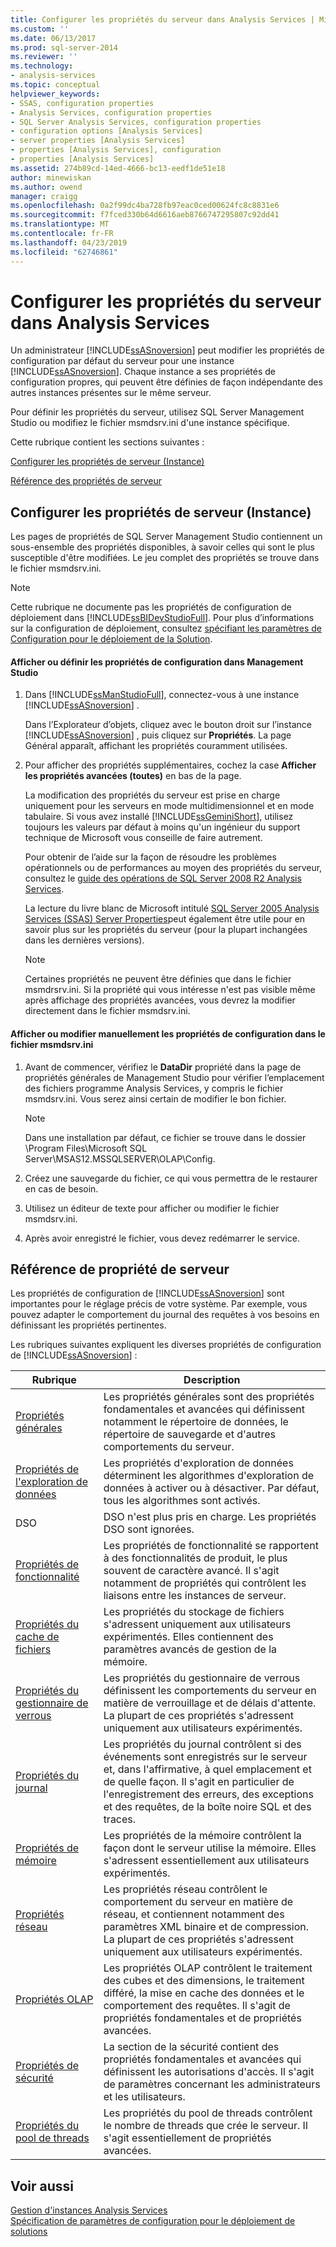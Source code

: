 ```yaml
---
title: Configurer les propriétés du serveur dans Analysis Services | Microsoft Docs
ms.custom: ''
ms.date: 06/13/2017
ms.prod: sql-server-2014
ms.reviewer: ''
ms.technology:
- analysis-services
ms.topic: conceptual
helpviewer_keywords:
- SSAS, configuration properties
- Analysis Services, configuration properties
- SQL Server Analysis Services, configuration properties
- configuration options [Analysis Services]
- server properties [Analysis Services]
- properties [Analysis Services], configuration
- properties [Analysis Services]
ms.assetid: 274b89cd-14ed-4666-bc13-eedf1de51e18
author: minewiskan
ms.author: owend
manager: craigg
ms.openlocfilehash: 0a2f99dc4ba728fb97eac0ced00624fc8c8831e6
ms.sourcegitcommit: f7fced330b64d6616aeb8766747295807c92dd41
ms.translationtype: MT
ms.contentlocale: fr-FR
ms.lasthandoff: 04/23/2019
ms.locfileid: "62746861"
---
```

# <a name="configure-server-properties-in-analysis-services"></a>Configurer les propriétés du serveur dans Analysis Services
  Un administrateur [!INCLUDE[ssASnoversion](../../includes/ssasnoversion-md.md)] peut modifier les propriétés de configuration par défaut du serveur pour une instance [!INCLUDE[ssASnoversion](../../includes/ssasnoversion-md.md)]. Chaque instance a ses propriétés de configuration propres, qui peuvent être définies de façon indépendante des autres instances présentes sur le même serveur.  
  
 Pour définir les propriétés du serveur, utilisez SQL Server Management Studio ou modifiez le fichier msmdsrv.ini d'une instance spécifique.  
  
 Cette rubrique contient les sections suivantes :  
  
 [Configurer les propriétés de serveur (Instance)](#bkmk_config)  
  
 [Référence des propriétés de serveur](#bkmk_ref)  
  
##  <a name="bkmk_config"></a> Configurer les propriétés de serveur (Instance)  
 Les pages de propriétés de SQL Server Management Studio contiennent un sous-ensemble des propriétés disponibles, à savoir celles qui sont le plus susceptible d'être modifiées. Le jeu complet des propriétés se trouve dans le fichier msmdsrv.ini.  
  
> [!NOTE]  
>  Cette rubrique ne documente pas les propriétés de configuration de déploiement dans [!INCLUDE[ssBIDevStudioFull](../../includes/ssbidevstudiofull-md.md)]. Pour plus d’informations sur la configuration de déploiement, consultez [spécifiant les paramètres de Configuration pour le déploiement de la Solution](../multidimensional-models/deployment-script-files-solution-deployment-config-settings.md).  
  
#### <a name="view-or-set-configuration-properties-in-management-studio"></a>Afficher ou définir les propriétés de configuration dans Management Studio  
  
1.  Dans [!INCLUDE[ssManStudioFull](../../includes/ssmanstudiofull-md.md)], connectez-vous à une instance [!INCLUDE[ssASnoversion](../../includes/ssasnoversion-md.md)] .  
  
     Dans l’Explorateur d’objets, cliquez avec le bouton droit sur l’instance [!INCLUDE[ssASnoversion](../../includes/ssasnoversion-md.md)] , puis cliquez sur **Propriétés**. La page Général apparaît, affichant les propriétés couramment utilisées.  
  
2.  Pour afficher des propriétés supplémentaires, cochez la case **Afficher les propriétés avancées (toutes)** en bas de la page.  
  
     La modification des propriétés du serveur est prise en charge uniquement pour les serveurs en mode multidimensionnel et en mode tabulaire. Si vous avez installé [!INCLUDE[ssGeminiShort](../../includes/ssgeminishort-md.md)], utilisez toujours les valeurs par défaut à moins qu'un ingénieur du support technique de Microsoft vous conseille de faire autrement.  
  
     Pour obtenir de l’aide sur la façon de résoudre les problèmes opérationnels ou de performances au moyen des propriétés du serveur, consultez le [guide des opérations de SQL Server 2008 R2 Analysis Services](https://go.microsoft.com/fwlink/?LinkID=225539).  
  
     La lecture du livre blanc de Microsoft intitulé [SQL Server 2005 Analysis Services (SSAS) Server Properties](https://go.microsoft.com/fwlink/?LinkID=199102)peut également être utile pour en savoir plus sur les propriétés du serveur (pour la plupart inchangées dans les dernières versions).  
  
    > [!NOTE]  
    >  Certaines propriétés ne peuvent être définies que dans le fichier msmdrsrv.ini. Si la propriété qui vous intéresse n'est pas visible même après affichage des propriétés avancées, vous devrez la modifier directement dans le fichier msmdsrv.ini.  
  
#### <a name="view-or-edit-configuration-properties-in-the-msmdsrvini-file"></a>Afficher ou modifier manuellement les propriétés de configuration dans le fichier msmdsrv.ini  
  
1.  Avant de commencer, vérifiez le **DataDir** propriété dans la page de propriétés générales de Management Studio pour vérifier l’emplacement des fichiers programme Analysis Services, y compris le fichier msmdsrv.ini. Vous serez ainsi certain de modifier le bon fichier.  
  
    > [!NOTE]  
    >  Dans une installation par défaut, ce fichier se trouve dans le dossier \Program Files\Microsoft SQL Server\MSAS12.MSSQLSERVER\OLAP\Config.  
  
2.  Créez une sauvegarde du fichier, ce qui vous permettra de le restaurer en cas de besoin.  
  
3.  Utilisez un éditeur de texte pour afficher ou modifier le fichier msmdsrv.ini.  
  
4.  Après avoir enregistré le fichier, vous devez redémarrer le service.  
  
##  <a name="bkmk_ref"></a> Référence de propriété de serveur  
 Les propriétés de configuration de [!INCLUDE[ssASnoversion](../../includes/ssasnoversion-md.md)] sont importantes pour le réglage précis de votre système. Par exemple, vous pouvez adapter le comportement du journal des requêtes à vos besoins en définissant les propriétés pertinentes.  
  
 Les rubriques suivantes expliquent les diverses propriétés de configuration de [!INCLUDE[ssASnoversion](../../includes/ssasnoversion-md.md)] :  
  
|Rubrique|Description|  
|-----------|-----------------|  
|[Propriétés générales](general-properties.md)|Les propriétés générales sont des propriétés fondamentales et avancées qui définissent notamment le répertoire de données, le répertoire de sauvegarde et d'autres comportements du serveur.|  
|[Propriétés de l'exploration de données](data-mining-properties.md)|Les propriétés d'exploration de données déterminent les algorithmes d'exploration de données à activer ou à désactiver. Par défaut, tous les algorithmes sont activés.|  
|DSO|DSO n'est plus pris en charge. Les propriétés DSO sont ignorées.|  
|[Propriétés de fonctionnalité](feature-properties.md)|Les propriétés de fonctionnalité se rapportent à des fonctionnalités de produit, le plus souvent de caractère avancé. Il s'agit notamment de propriétés qui contrôlent les liaisons entre les instances de serveur.|  
|[Propriétés du cache de fichiers](filestore-properties.md)|Les propriétés du stockage de fichiers s'adressent uniquement aux utilisateurs expérimentés. Elles contiennent des paramètres avancés de gestion de la mémoire.|  
|[Propriétés du gestionnaire de verrous](lock-manager-properties.md)|Les propriétés du gestionnaire de verrous définissent les comportements du serveur en matière de verrouillage et de délais d'attente. La plupart de ces propriétés s'adressent uniquement aux utilisateurs expérimentés.|  
|[Propriétés du journal](log-properties.md)|Les propriétés du journal contrôlent si des événements sont enregistrés sur le serveur et, dans l'affirmative, à quel emplacement et de quelle façon. Il s'agit en particulier de l'enregistrement des erreurs, des exceptions et des requêtes, de la boîte noire SQL et des traces.|  
|[Propriétés de mémoire](memory-properties.md)|Les propriétés de la mémoire contrôlent la façon dont le serveur utilise la mémoire. Elles s'adressent essentiellement aux utilisateurs expérimentés.|  
|[Propriétés réseau](network-properties.md)|Les propriétés réseau contrôlent le comportement du serveur en matière de réseau, et contiennent notamment des paramètres XML binaire et de compression. La plupart de ces propriétés s'adressent uniquement aux utilisateurs expérimentés.|  
|[Propriétés OLAP](olap-properties.md)|Les propriétés OLAP contrôlent le traitement des cubes et des dimensions, le traitement différé, la mise en cache des données et le comportement des requêtes. Il s'agit de propriétés fondamentales et de propriétés avancées.|  
|[Propriétés de sécurité](security-properties.md)|La section de la sécurité contient des propriétés fondamentales et avancées qui définissent les autorisations d'accès. Il s'agit de paramètres concernant les administrateurs et les utilisateurs.|  
|[Propriétés du pool de threads](thread-pool-properties.md)|Les propriétés du pool de threads contrôlent le nombre de threads que crée le serveur. Il s'agit essentiellement de propriétés avancées.|  
  
## <a name="see-also"></a>Voir aussi  
 [Gestion d'instances Analysis Services](../instances/analysis-services-instance-management.md)   
 [Spécification de paramètres de configuration pour le déploiement de solutions](../multidimensional-models/deployment-script-files-solution-deployment-config-settings.md)  
  
  
